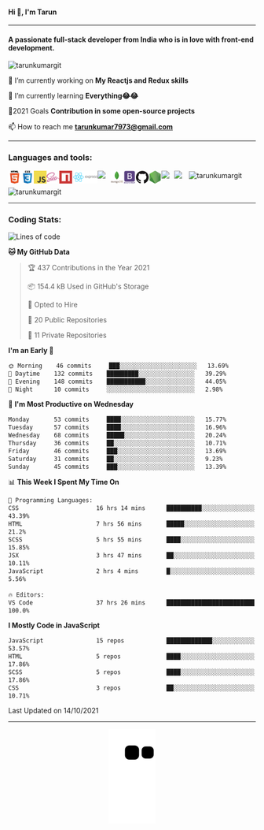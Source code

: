 <h4>Hi 👋, I'm Tarun</h4>
<hr />
<h4 align="left">A passionate full-stack developer from India who is in love with front-end development.</h4>

<p><img src="https://komarev.com/ghpvc/?username=tarunkumargit&label=Profile%20views&color=0e75b6&style=flat" alt="tarunkumargit" /> </p>


🔭 I’m currently working on **My Reactjs and Redux skills** 

🌱 I’m currently learning **Everything😂😂**

🤝2021 Goals **Contribution in some open-source projects**

📫 How to reach me **tarunkumar7973@gmail.com**
<hr />

### Languages and tools:

 <img align="left" width="26px" src="https://raw.githubusercontent.com/github/explore/80688e429a7d4ef2fca1e82350fe8e3517d3494d/topics/html/html.png" />
 <img align="left" width="26px" src="https://raw.githubusercontent.com/github/explore/80688e429a7d4ef2fca1e82350fe8e3517d3494d/topics/css/css.png" />
 <img align="left" width="26px" src="https://raw.githubusercontent.com/github/explore/80688e429a7d4ef2fca1e82350fe8e3517d3494d/topics/javascript/javascript.png" />
 <img align="left" width="26px" src="https://raw.githubusercontent.com/github/explore/80688e429a7d4ef2fca1e82350fe8e3517d3494d/topics/sass/sass.png" />
 <img align="left" width="26px" src="https://raw.githubusercontent.com/github/explore/80688e429a7d4ef2fca1e82350fe8e3517d3494d/topics/npm/npm.png" />
 <img align="left" width="26px" src="https://raw.githubusercontent.com/github/explore/80688e429a7d4ef2fca1e82350fe8e3517d3494d/topics/react/react.png" />
 <img align="left" width="26px" src="https://raw.githubusercontent.com/devicons/devicon/master/icons/express/express-original-wordmark.svg"/>
 <img align="left" width="26px" src="https://www.vectorlogo.zone/logos/figma/figma-icon.svg"/>
 <img align="left" width="26px" src="https://raw.githubusercontent.com/devicons/devicon/master/icons/mongodb/mongodb-original-wordmark.svg"/>
 <img align="left" width="26px" src="https://raw.githubusercontent.com/devicons/devicon/master/icons/bootstrap/bootstrap-plain-wordmark.svg" />
 <img align="left" width="26px" src="https://raw.githubusercontent.com/github/explore/78df643247d429f6cc873026c0622819ad797942/topics/github/github.png" />
 <img align="left" width="26px" src="https://raw.githubusercontent.com/github/explore/80688e429a7d4ef2fca1e82350fe8e3517d3494d/topics/nodejs/nodejs.png" />
 <img align="left" width="26px" src="https://download.blender.org/branding/community/blender_community_badge_white.svg" />
 <img align="left" width="26px" src="https://www.vectorlogo.zone/logos/tailwindcss/tailwindcss-icon.svg"/>

<p>&nbsp;<img align="center" src="https://github-readme-stats.vercel.app/api?username=tarunkumargit&show_icons=true&theme=react" alt="tarunkumargit" /></p>

<p><img align="center" src="https://github-readme-streak-stats.herokuapp.com/?user=tarunkumargit&show_icons=true&theme=react" alt="tarunkumargit" /></p> 

<hr>

### Coding Stats:

<!--START_SECTION:waka-->
![Lines of code](https://img.shields.io/badge/From%20Hello%20World%20I%27ve%20Written-734650%20lines%20of%20code-blue)

**🐱 My GitHub Data** 

> 🏆 437 Contributions in the Year 2021
 > 
> 📦 154.4 kB Used in GitHub's Storage 
 > 
> 💼 Opted to Hire
 > 
> 📜 20 Public Repositories 
 > 
> 🔑 11 Private Repositories  
 > 
**I'm an Early 🐤** 

```text
🌞 Morning    46 commits     ███░░░░░░░░░░░░░░░░░░░░░░   13.69% 
🌆 Daytime    132 commits    █████████░░░░░░░░░░░░░░░░   39.29% 
🌃 Evening    148 commits    ███████████░░░░░░░░░░░░░░   44.05% 
🌙 Night      10 commits     ░░░░░░░░░░░░░░░░░░░░░░░░░   2.98%

```
📅 **I'm Most Productive on Wednesday** 

```text
Monday       53 commits     ████░░░░░░░░░░░░░░░░░░░░░   15.77% 
Tuesday      57 commits     ████░░░░░░░░░░░░░░░░░░░░░   16.96% 
Wednesday    68 commits     █████░░░░░░░░░░░░░░░░░░░░   20.24% 
Thursday     36 commits     ██░░░░░░░░░░░░░░░░░░░░░░░   10.71% 
Friday       46 commits     ███░░░░░░░░░░░░░░░░░░░░░░   13.69% 
Saturday     31 commits     ██░░░░░░░░░░░░░░░░░░░░░░░   9.23% 
Sunday       45 commits     ███░░░░░░░░░░░░░░░░░░░░░░   13.39%

```


📊 **This Week I Spent My Time On** 

```text
💬 Programming Languages: 
CSS                      16 hrs 14 mins      ██████████░░░░░░░░░░░░░░░   43.39% 
HTML                     7 hrs 56 mins       █████░░░░░░░░░░░░░░░░░░░░   21.2% 
SCSS                     5 hrs 55 mins       ████░░░░░░░░░░░░░░░░░░░░░   15.85% 
JSX                      3 hrs 47 mins       ██░░░░░░░░░░░░░░░░░░░░░░░   10.11% 
JavaScript               2 hrs 4 mins        █░░░░░░░░░░░░░░░░░░░░░░░░   5.56%

🔥 Editors: 
VS Code                  37 hrs 26 mins      █████████████████████████   100.0%

```

**I Mostly Code in JavaScript** 

```text
JavaScript               15 repos            █████████████░░░░░░░░░░░░   53.57% 
HTML                     5 repos             ████░░░░░░░░░░░░░░░░░░░░░   17.86% 
SCSS                     5 repos             ████░░░░░░░░░░░░░░░░░░░░░   17.86% 
CSS                      3 repos             ██░░░░░░░░░░░░░░░░░░░░░░░   10.71%

```



 Last Updated on 14/10/2021
<!--END_SECTION:waka-->

<hr>
<p align="center">
  <img src="https://github.com/tarunkumargit/tarunkumargit/raw/output/github-contribution-grid-snake.svg" alt="snake"></center>
</p>
